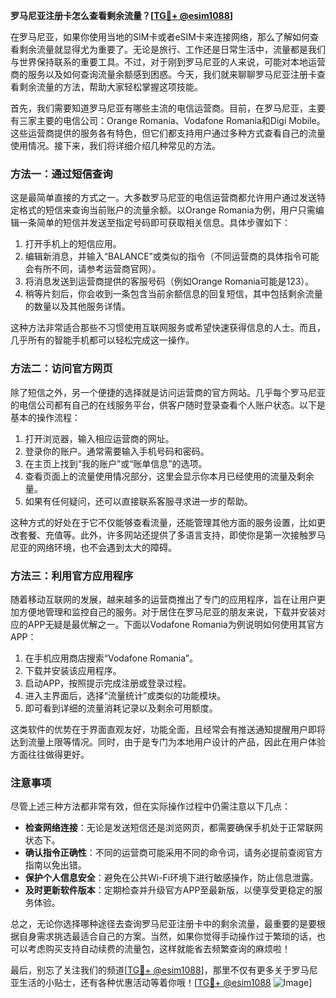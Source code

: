 **罗马尼亚注册卡怎么查看剩余流量？[[TG💪+ @esim1088](https://t.me/s/esim1088)]**

在罗马尼亚，如果你使用当地的SIM卡或者eSIM卡来连接网络，那么了解如何查看剩余流量就显得尤为重要了。无论是旅行、工作还是日常生活中，流量都是我们与世界保持联系的重要工具。不过，对于刚到罗马尼亚的人来说，可能对本地运营商的服务以及如何查询流量余额感到困惑。今天，我们就来聊聊罗马尼亚注册卡查看剩余流量的方法，帮助大家轻松掌握这项技能。

首先，我们需要知道罗马尼亚有哪些主流的电信运营商。目前，在罗马尼亚，主要有三家主要的电信公司：Orange Romania、Vodafone Romania和Digi Mobile。这些运营商提供的服务各有特色，但它们都支持用户通过多种方式查看自己的流量使用情况。接下来，我们将详细介绍几种常见的方法。

### 方法一：通过短信查询

这是最简单直接的方式之一。大多数罗马尼亚的电信运营商都允许用户通过发送特定格式的短信来查询当前账户的流量余额。以Orange Romania为例，用户只需编辑一条简单的短信并发送至指定号码即可获取相关信息。具体步骤如下：

1. 打开手机上的短信应用。
2. 编辑新消息，并输入“BALANCE”或类似的指令（不同运营商的具体指令可能会有所不同，请参考运营商官网）。
3. 将消息发送到运营商提供的客服号码（例如Orange Romania可能是123）。
4. 稍等片刻后，你会收到一条包含当前余额信息的回复短信，其中包括剩余流量的数量以及其他服务详情。

这种方法非常适合那些不习惯使用互联网服务或希望快速获得信息的人士。而且，几乎所有的智能手机都可以轻松完成这一操作。

### 方法二：访问官方网页

除了短信之外，另一个便捷的选择就是访问运营商的官方网站。几乎每个罗马尼亚的电信公司都有自己的在线服务平台，供客户随时登录查看个人账户状态。以下是基本的操作流程：

1. 打开浏览器，输入相应运营商的网址。
2. 登录你的账户。通常需要输入手机号码和密码。
3. 在主页上找到“我的账户”或“账单信息”的选项。
4. 查看页面上的流量使用情况部分，这里会显示你本月已经使用的流量及剩余量。
5. 如果有任何疑问，还可以直接联系客服寻求进一步的帮助。

这种方式的好处在于它不仅能够查看流量，还能管理其他方面的服务设置，比如更改套餐、充值等。此外，许多网站还提供了多语言支持，即使你是第一次接触罗马尼亚的网络环境，也不会遇到太大的障碍。

### 方法三：利用官方应用程序

随着移动互联网的发展，越来越多的运营商推出了专门的应用程序，旨在让用户更加方便地管理和监控自己的服务。对于居住在罗马尼亚的朋友来说，下载并安装对应的APP无疑是最优解之一。下面以Vodafone Romania为例说明如何使用其官方APP：

1. 在手机应用商店搜索“Vodafone Romania”。
2. 下载并安装该应用程序。
3. 启动APP，按照提示完成注册或登录过程。
4. 进入主界面后，选择“流量统计”或类似的功能模块。
5. 即可看到详细的流量消耗记录以及剩余可用额度。

这类软件的优势在于界面直观友好，功能全面，且经常会有推送通知提醒用户即将达到流量上限等情况。同时，由于是专门为本地用户设计的产品，因此在用户体验方面往往做得更好。

### 注意事项

尽管上述三种方法都非常有效，但在实际操作过程中仍需注意以下几点：

- **检查网络连接**：无论是发送短信还是浏览网页，都需要确保手机处于正常联网状态下。
- **确认指令正确性**：不同的运营商可能采用不同的命令词，请务必提前查阅官方指南以免出错。
- **保护个人信息安全**：避免在公共Wi-Fi环境下进行敏感操作，防止信息泄露。
- **及时更新软件版本**：定期检查并升级官方APP至最新版，以便享受更稳定的服务体验。

总之，无论你选择哪种途径去查询罗马尼亚注册卡中的剩余流量，最重要的是要根据自身需求挑选最适合自己的方案。当然，如果你觉得手动操作过于繁琐的话，也可以考虑购买支持自动续费的流量包，这样就能省去频繁查询的麻烦啦！

最后，别忘了关注我们的频道[[TG💪+ @esim1088](https://t.me/s/esim1088)]，那里不仅有更多关于罗马尼亚生活的小贴士，还有各种优惠活动等着你哦！[[TG💪+ @esim1088](https://t.me/s/esim1088) ![Image](https://i.postimg.cc/4NQfJmqS/Snipaste-2025-05-13-00-14-12.png)]